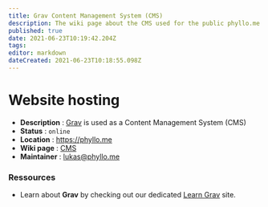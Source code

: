 ```yaml
---
title: Grav Content Management System (CMS)
description: The wiki page about the CMS used for the public phyllo.me website
published: true
date: 2021-06-23T10:19:42.204Z
tags: 
editor: markdown
dateCreated: 2021-06-23T10:18:55.098Z
---
```


# Website hosting

* **Description** : [Grav](https://getgrav.org/) is used as a Content Management System (CMS) 
* **Status** : `online`
* **Location** : https://phyllo.me
* **Wiki page** : [CMS](/members/cms)
* **Maintainer** : lukas@phyllo.me

### Ressources

* Learn about **Grav** by checking out our dedicated [Learn Grav](http://learn.getgrav.org) site.
